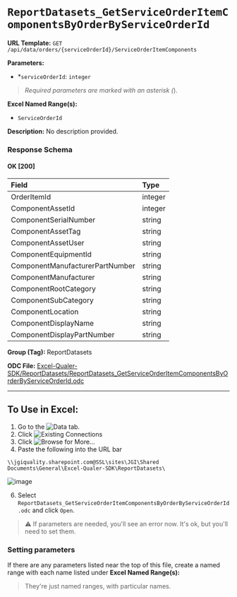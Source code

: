 # `ReportDatasets_GetServiceOrderItemComponentsByOrderByServiceOrderId`

**URL Template:**
`GET /api/data/orders/{serviceOrderId}/ServiceOrderItemComponents`

**Parameters:**
- *`serviceOrderId`: `integer`


> *Required parameters are marked with an asterisk (*).

**Excel Named Range(s):**
- `ServiceOrderId`


**Description:**
No description provided.

### Response Schema

#### OK [200]

| Field                           | Type    |
|:--------------------------------|:--------|
| OrderItemId                     | integer |
| ComponentAssetId                | integer |
| ComponentSerialNumber           | string  |
| ComponentAssetTag               | string  |
| ComponentAssetUser              | string  |
| ComponentEquipmentId            | string  |
| ComponentManufacturerPartNumber | string  |
| ComponentManufacturer           | string  |
| ComponentRootCategory           | string  |
| ComponentSubCategory            | string  |
| ComponentLocation               | string  |
| ComponentDisplayName            | string  |
| ComponentDisplayPartNumber      | string  |

**Group (Tag):**
ReportDatasets

**ODC File:**
[Excel-Qualer-SDK/ReportDatasets/ReportDatasets_GetServiceOrderItemComponentsByOrderByServiceOrderId.odc](https://github.com/Johnson-Gage-Inspection-Inc/qualer-sdk-odc/blob/main/Excel-Qualer-SDK/ReportDatasets/ReportDatasets_GetServiceOrderItemComponentsByOrderByServiceOrderId.odc)

---

To Use in Excel:
---

1. Go to the ![`Data`](https://github.com/user-attachments/assets/da437a70-57b3-4c5b-bb01-4910ece19ed1)
 tab.
3. Click ![Existing Connections](https://github.com/user-attachments/assets/a2f1ed67-b2e0-4c23-ac90-68c870e60289)
4. Click ![`Browse for More...`](https://github.com/user-attachments/assets/8e698494-6865-41e7-b6fa-043aea81809a)
5. Paste the following into the URL bar
```
\\jgiquality.sharepoint.com@SSL\sites\JGI\Shared Documents\General\Excel-Qualer-SDK\ReportDatasets\
```

![image](https://github.com/user-attachments/assets/1e1a8d87-0377-446d-aaf5-d78562991db3)

6. Select `ReportDatasets_GetServiceOrderItemComponentsByOrderByServiceOrderId.odc` and click `Open`.

> ⚠️ If parameters are needed, you'll see an error now. It's ok, but you'll need to set them.

### Setting parameters
If there are any parameters listed near the top of this file, create a named range with each name listed under **Excel Named Range(s):**
> They're just named ranges, with particular names.

